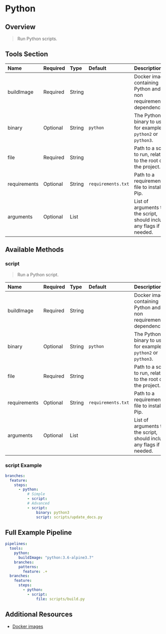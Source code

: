 # Python

## Overview

> Run Python scripts.

## Tools Section

| Name         | Required   | Type   | Default            | Description                                                               |
|:-------------|:-----------|:-------|:-------------------|:--------------------------------------------------------------------------|
| buildImage   | Required   | String |                    | Docker image containing Python and any non requirements.txt dependencies. |
| binary       | Optional   | String | `python`           | The Python binary to use, for example `python2` or `python3`.             |
| file         | Required   | String |                    | Path to a script to run, relative to the root of the project.             |
| requirements | Optional   | String | `requirements.txt` | Path to a requirements.txt file to install via Pip.                       |
| arguments    | Optional   | List   |                    | List of arguments to the script, should include any flags if needed.      |

## Available Methods

### script

> Run a Python script.

| Name         | Required   | Type   | Default            | Description                                                               |
|:-------------|:-----------|:-------|:-------------------|:--------------------------------------------------------------------------|
| buildImage   | Required   | String |                    | Docker image containing Python and any non requirements.txt dependencies. |
| binary       | Optional   | String | `python`           | The Python binary to use, for example `python2` or `python3`.             |
| file         | Required   | String |                    | Path to a script to run, relative to the root of the project.             |
| requirements | Optional   | String | `requirements.txt` | Path to a requirements.txt file to install via Pip.                       |
| arguments    | Optional   | List   |                    | List of arguments to the script, should include any flags if needed.      |

### script Example

```yaml
branches:
  feature:
    steps:
      - python:
          # Simple
          - script:
          # Advanced
          - script:
              binary: python3
              script: scripts/update_docs.py
```

## Full Example Pipeline

```yaml
pipelines:
  tools:
    python:
      buildImage: "python:3.6-alpine3.7"
    branches:
      patterns:
        feature: .+
  branches:
    feature:
      steps:
        - python:
          - script:
              file: scripts/build.py
```

## Additional Resources

* [Docker images](https://hub.docker.com/_/python/)